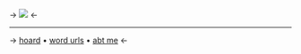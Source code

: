 -> ![](https://cdn.discordapp.com/attachments/852782813186490408/1100038769324867584/IMG_6996.png) <-

***
-> [hoard](https://rentry.co/angelstruck) • [word urls](https://rentry.co/wordurls) • [abt me](https://rentry.co/aboutsera) <-